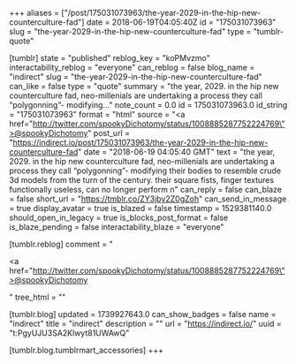 +++
aliases = ["/post/175031073963/the-year-2029-in-the-hip-new-counterculture-fad"]
date = 2018-06-19T04:05:40Z
id = "175031073963"
slug = "the-year-2029-in-the-hip-new-counterculture-fad"
type = "tumblr-quote"

[tumblr]
state = "published"
reblog_key = "koPMvzmo"
interactability_reblog = "everyone"
can_reblog = false
blog_name = "indirect"
slug = "the-year-2029-in-the-hip-new-counterculture-fad"
can_like = false
type = "quote"
summary = "the year, 2029. in the hip new counterculture fad, neo-millenials are undertaking a process they call “polygonning”- modifying..."
note_count = 0.0
id = 175031073963.0
id_string = "175031073963"
format = "html"
source = "<a href=\"http://twitter.com/spookyDichotomy/status/1008885287752224769\">@spookyDichotomy</a>"
post_url = "https://indirect.io/post/175031073963/the-year-2029-in-the-hip-new-counterculture-fad"
date = "2018-06-19 04:05:40 GMT"
text = "the year, 2029. in the hip new counterculture fad, neo-millenials are undertaking a process they call &ldquo;polygonning&rdquo;- modifying their bodies to resemble crude 3d models from the turn of the century. their square fists, finger textures functionally useless, can no longer perform n"
can_reply = false
can_blaze = false
short_url = "https://tmblr.co/ZY3jby2Z0gZoh"
can_send_in_message = true
display_avatar = true
is_blazed = false
timestamp = 1529381140.0
should_open_in_legacy = true
is_blocks_post_format = false
is_blaze_pending = false
interactability_blaze = "everyone"

[tumblr.reblog]
comment = "<p><a href=\"http://twitter.com/spookyDichotomy/status/1008885287752224769\">@spookyDichotomy</a></p>"
tree_html = ""

[tumblr.blog]
updated = 1739927643.0
can_show_badges = false
name = "indirect"
title = "indirect"
description = ""
url = "https://indirect.io/"
uuid = "t:PgyUJU3SA2Klwyt81UWAwQ"

[tumblr.blog.tumblrmart_accessories]
+++
